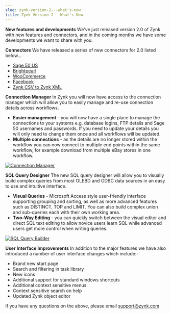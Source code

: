 ```yaml
---
slug: zynk-version-2---what's-new
title: Zynk Version 2   What's New
---
```

**New features and developments**
We've just released version 2.0 of Zynk with new features and connectors, and in the coming months we have some developments we want to share with you.

**Connectors**
We have released a series of new connectors for 2.0 listed below...

 * [Sage 50 US](sage-50-us)
 * [Brightpearl](brightpearl)
 * [WooCommerce](woocommerce)
 * [Facebook](facebook)
 * [Zynk CSV to Zynk XML](zynk-csv-to-zynk-xml)

**Connection Manager**
In Zynk you will now have access to the connection manager which will allow you to easily manage and re-use connection details across workflows.

 * **Easier management** - you will now have a single place to manage the connections to your systems e.g. database logins, FTP details and Sage 50 usernames and passwords. If you need to update your details you will only need to change them once and all workflows will be updated.
 * **Multiple connections** - as the details are no longer stored within the workflow you can now connect to multiple end points within the same workflow, for example download from multiple eBay stores in one workflow.

[![Connection Manager](http://www.zynk.com/images/v2/Connection_Manager.png)](http://www.zynk.com/images/v2/Connection_Manager.png)

**SQL Query Designer**
The new SQL query designer will allow you to visually build complex queries from most OLEBD and ODBC data sources in an easy to use and intuitive interface.

 * **Visual Queries** - Microsoft Access style user-friendly interface supporting grouping and sorting, as well as more advanced features such as DISTINCT, TOP and LIMIT. You can also build complex union and sub-queries each with their own working area.
 * **Two-Way Editing** - you can quickly switch between the visual editor and direct SQL text editing to allow novice users learn SQL while advanced users get more control when writing queries.

[![SQL Query Builder](http://www.zynk.com/images/v2/SQL_Query_Builder.png)](http://www.zynk.com/images/v2/SQL_Query_Builder.png)

**User Interface Improvements**
In addition to the major features we have also introduced a number of user interface changes which include:-


 * Brand new start page
 * Search and filtering in task library
 * New icons
 * Additional support for standard windows shortcuts
 * Additional context sensitive menus
 * Context sensitive search on help
 * Updated Zynk object editor

If you have any questions on the above, please email [support@zynk.com](mailto:support@zynk.com)
